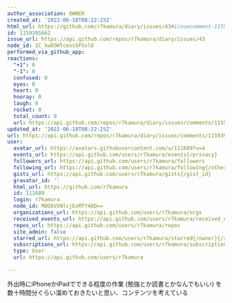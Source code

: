 ```yaml
---
author_association: OWNER
created_at: '2022-06-18T08:22:25Z'
html_url: https://github.com/r7kamura/diary/issues/43#issuecomment-1159395662
id: 1159395662
issue_url: https://api.github.com/repos/r7kamura/diary/issues/43
node_id: IC_kwDOHTcevs5FGvlO
performed_via_github_app: 
reactions:
  "+1": 0
  "-1": 0
  confused: 0
  eyes: 0
  heart: 0
  hooray: 0
  laugh: 0
  rocket: 0
  total_count: 0
  url: https://api.github.com/repos/r7kamura/diary/issues/comments/1159395662/reactions
updated_at: '2022-06-18T08:22:25Z'
url: https://api.github.com/repos/r7kamura/diary/issues/comments/1159395662
user:
  avatar_url: https://avatars.githubusercontent.com/u/111689?v=4
  events_url: https://api.github.com/users/r7kamura/events{/privacy}
  followers_url: https://api.github.com/users/r7kamura/followers
  following_url: https://api.github.com/users/r7kamura/following{/other_user}
  gists_url: https://api.github.com/users/r7kamura/gists{/gist_id}
  gravatar_id: ''
  html_url: https://github.com/r7kamura
  id: 111689
  login: r7kamura
  node_id: MDQ6VXNlcjExMTY4OQ==
  organizations_url: https://api.github.com/users/r7kamura/orgs
  received_events_url: https://api.github.com/users/r7kamura/received_events
  repos_url: https://api.github.com/users/r7kamura/repos
  site_admin: false
  starred_url: https://api.github.com/users/r7kamura/starred{/owner}{/repo}
  subscriptions_url: https://api.github.com/users/r7kamura/subscriptions
  type: User
  url: https://api.github.com/users/r7kamura

---
```

外出時にiPhoneかiPadでできる程度の作業 (勉強とか読書とかなんでもいい) を数十時間分ぐらい溜めておきたいと思い、コンテンツを考えている